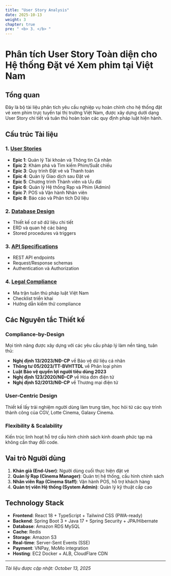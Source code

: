 ```yaml
---
title: "User Story Analysis"
date: 2025-10-13
weight: 3
chapter: true
pre: " <b> 3. </b> "
---
```


# Phân tích User Story Toàn diện cho Hệ thống Đặt vé Xem phim tại Việt Nam

## Tổng quan

Đây là bộ tài liệu phân tích yêu cầu nghiệp vụ hoàn chỉnh cho hệ thống đặt vé xem phim trực tuyến tại thị trường Việt Nam, được xây dựng dưới dạng User Story chi tiết và tuân thủ hoàn toàn các quy định pháp luật hiện hành.

## Cấu trúc Tài liệu

### 1. [User Stories](1-UserStories/)
- **Epic 1**: Quản lý Tài khoản và Thông tin Cá nhân
- **Epic 2**: Khám phá và Tìm kiếm Phim/Suất chiếu  
- **Epic 3**: Quy trình Đặt vé và Thanh toán
- **Epic 4**: Quản lý Giao dịch sau Đặt vé
- **Epic 5**: Chương trình Thành viên và Ưu đãi
- **Epic 6**: Quản lý Hệ thống Rạp và Phim (Admin)
- **Epic 7**: POS và Vận hành Nhân viên
- **Epic 8**: Báo cáo và Phân tích Dữ liệu

### 2. [Database Design](2-Database/)
- Thiết kế cơ sở dữ liệu chi tiết
- ERD và quan hệ các bảng
- Stored procedures và triggers

### 3. [API Specifications](3-APIs/)
- REST API endpoints
- Request/Response schemas
- Authentication và Authorization

### 4. [Legal Compliance](4-Compliance/)
- Ma trận tuân thủ pháp luật Việt Nam
- Checklist triển khai
- Hướng dẫn kiểm thử compliance

## Các Nguyên tắc Thiết kế

### Compliance-by-Design
Mọi tính năng được xây dựng với các yêu cầu pháp lý làm nền tảng, tuân thủ:
- **Nghị định 13/2023/NĐ-CP** về Bảo vệ dữ liệu cá nhân
- **Thông tư 05/2023/TT-BVHTTDL** về Phân loại phim
- **Luật Bảo vệ quyền lợi người tiêu dùng 2023**
- **Nghị định 123/2020/NĐ-CP** về Hóa đơn điện tử
- **Nghị định 52/2013/NĐ-CP** về Thương mại điện tử

### User-Centric Design
Thiết kế lấy trải nghiệm người dùng làm trung tâm, học hỏi từ các quy trình thành công của CGV, Lotte Cinema, Galaxy Cinema.

### Flexibility & Scalability
Kiến trúc linh hoạt hỗ trợ cấu hình chính sách kinh doanh phức tạp mà không cần thay đổi code.

## Vai trò Người dùng

1. **Khán giả (End-User)**: Người dùng cuối thực hiện đặt vé
2. **Quản lý Rạp (Cinema Manager)**: Quản trị hệ thống, cấu hình chính sách
3. **Nhân viên Rạp (Cinema Staff)**: Vận hành POS, hỗ trợ khách hàng
4. **Quản trị viên Hệ thống (System Admin)**: Quản lý kỹ thuật cấp cao

## Technology Stack

- **Frontend**: React 18 + TypeScript + Tailwind CSS (PWA-ready)
- **Backend**: Spring Boot 3 + Java 17 + Spring Security + JPA/Hibernate
- **Database**: Amazon RDS MySQL
- **Cache**: Redis
- **Storage**: Amazon S3
- **Real-time**: Server-Sent Events (SSE)
- **Payment**: VNPay, MoMo integration
- **Hosting**: EC2 Docker + ALB, CloudFlare CDN

---

*Tài liệu được cập nhật: October 13, 2025*
